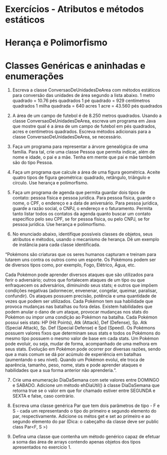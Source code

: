 # Exercícios - Atributos e métodos estáticos
# Herança e Polimorfismo
# Classes Genéricas e aninhadas e enumerações

1. Escreva a classe ConversaoDeUnidadesDeArea com métodos estáticos para conversão das unidades de área segundo a lista abaixo.
1 metro quadrado = 10.76 pés quadrados
1 pé quadrado = 929 centímetros quadrados
1 milha quadrada = 640 acres
1 acre = 43.560 pés quadrados 

2. A área de um campo de futebol é de 8.250 metros quadrados. Usando a classe ConversaoDeUnidadesDeArea, escreva um programa em Java que mostre qual é a área de um campo de futebol em pés quadrados, acres e centímetros quadrados. Escreva métodos adicionais para a classe  ConversaoDeUnidadesDeArea, se necessário.

3. Faça um programa para representar a árvore genealógica de uma família. Para tal, crie uma classe Pessoa que permita indicar, além de nome e idade, o pai e a mãe. Tenha em mente que pai e mãe também são do tipo Pessoa. 

4. Faça um programa que calcule a área de uma figura geométrica. Aceite quatro tipos de figura geométrica: quadrado, retângulo, triângulo e círculo. Use herança e polimorfismo.

5. Faça um programa de agenda que permita guardar dois tipos de contato: pessoa física e pessoa jurídica. Para pessoa física, guarde o nome, o CPF, o endereço e a data de aniversário. Para pessoa jurídica, guarde a razão social, o CNPJ, o endereço e o faturamento. Permita tanto listar todos os contatos da agenda quanto buscar um contato específico pelo seu CPF, se for pessoa física, ou pelo CNPJ, se for pessoa jurídica. Use herança e polimorfismo.

6. No enunciado abaixo, identifique possíveis classes de objetos, seus atributos e métodos, usando o mecanismo de herança. Dê um exemplo de instância para cada classe identificada.  


“Pokémons são criaturas que os seres humanos capturam e treinam para lutarem uns contra os outros como um esporte. Os Pokémons podem ser de diversos tipos como, por exemplo, Fogo, Elétrico, Água, etc. 

Cada Pokémon pode aprender diversos ataques que são utilizados para ferir o adversário; outros que fortalecem ataques de um tipo ou que enfraquecem os adversários, diminuindo seus stats; e outros que impõem condições negativas (adormecer, envenenar, congelar, queimar, paralisar, confundir). Os ataques possuem precisão, potência e uma quantidade de vezes que podem ser utilizados. Cada Pokémon tem sua habilidade que provoca mudanças nas batalhas ou fora delas. Existem habilidades que podem anular o dano de um ataque, provocar mudanças nos stats do Pokémon ou impor uma condição ao Pokémon na batalha. Cada Pokémon possui seis stats: HP (Hit Points), Atk (Attack), Def (Defense), Sp. Atk (Special Attack), Sp. Def (Special Defense) e Spd (Speed). Os Pokémons possuem valores fixos que determinam seus stats e todos os Pokémons do mesmo tipo possuem o mesmo valor de base em cada stats. Um Pokémon pode evoluir, ou seja, mudar de forma, acompanhado de uma melhora em seus stats.  Evolução em Pokémon pode ocorrer por diversas razões, sendo que a mais comum se dá por acúmulo de experiência em batalhas (aumentando o seu nível).  Quando um Pokémon evolui, ele troca de aparência, tamanho, peso, nome, stats e pode aprender ataques e habilidades que a sua forma anterior não aprenderia.”.

7. Crie uma enumeração DiaDaSemana com sete valores entre DOMINGO e SABADO. Adicione um método ehDiaUtil() à classe DiaDaSemana que retorna true se o valor em que for chamado estiver entre SEGUNDA e SEXTA e false, caso contrário.
 
8. Escreva uma classe genérica Par que tem dois parâmetros de tipo - F e S - cada um representando o tipo do primeiro e segundo elemento do par, respectivamente. Adicione os métos get e set ao primeiro e ao segundo elemento do par (Dica: o cabeçalho da classe deve ser public class Par<F, S >)

9. Defina uma classe que contenha um método genérico capaz de efetuar a soma das área de arrays contendo apenas objetos dos tipos apresentados no exercício 1.
